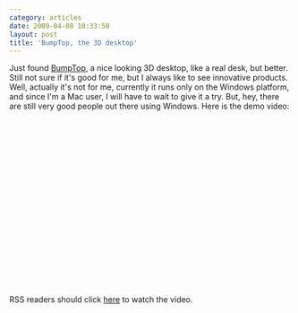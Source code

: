 ```yaml
---
category: articles
date: 2009-04-08 10:33:50
layout: post
title: 'BumpTop, the 3D desktop'
---
```


<p>Just found <a href="http://bumptop.com">BumpTop</a>, a nice looking 3D desktop, like a real desk, but better. Still not sure if it's good for me, but I always like to see innovative products. Well, actually it's not for me, currently it runs only on the Windows platform, and since I'm a Mac user, I will have to wait to give it a try. But, hey, there are still very good people out there using Windows. Here is the demo video:</p>

<iframe title="BumpTop, the 3D desktop" width="480" height="300" data-src="//www.youtube.com/embed/eqcmPJ-oVL0" frameborder="0" allowfullscreen></iframe>

<p>RSS readers should click <a href="//joaobordalo.com/articles/2009/04/08/bumptop-the-3d-desktop">here</a> to watch the video.</p>
